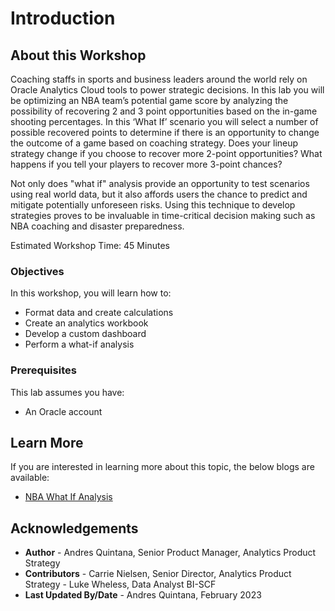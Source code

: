 # Introduction

## About this Workshop

Coaching staffs in sports and business leaders around the world rely on Oracle Analytics Cloud tools to power strategic decisions. In this lab you will be optimizing an NBA team’s potential game score by analyzing the possibility of recovering 2 and 3 point opportunities based on the in-game shooting percentages. In this ‘What If’ scenario you will select a number of possible recovered points to determine if there is an opportunity to change the outcome of a game based on coaching strategy.  Does your lineup strategy change if you choose to recover more 2-point opportunities? What happens if you tell your players to recover more 3-point chances? 

Not only does "what if" analysis provide an opportunity to test scenarios using real world data, but it also affords users the chance to predict and mitigate potentially unforeseen risks. Using this technique to develop strategies proves to be invaluable in time-critical decision making such as NBA coaching and disaster preparedness. 

Estimated Workshop Time: 45 Minutes 

### Objectives

In this workshop, you will learn how to:
* Format data and create calculations
* Create an analytics workbook 
* Develop a custom dashboard
* Perform a what-if analysis 

### Prerequisites 

This lab assumes you have:
* An Oracle account

## Learn More

If you are interested in learning more about this topic, the below blogs are available:

* [NBA What If Analysis](https://blogs.oracle.com/analytics/post/nba-whatif-lab)

## Acknowledgements
* **Author** - Andres Quintana, Senior Product Manager, Analytics Product Strategy
* **Contributors** -  Carrie Nielsen, Senior Director, Analytics Product Strategy
                   -  Luke Wheless, Data Analyst BI-SCF
* **Last Updated By/Date** - Andres Quintana, February 2023
